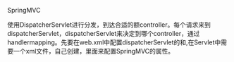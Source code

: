 SpringMVC

使用DispatcherServlet进行分发，到达合适的额controller。每个请求来到dispatcherServlet，dispatcherServlet来决定到哪个controller，通过handlermapping。先要在web.xml中配置dispatcherServlet的<Servlet>和<ServletMapping>,在Servlet中需要一个xml文件，自己创建，里面来配置SpringMVC的属性。

